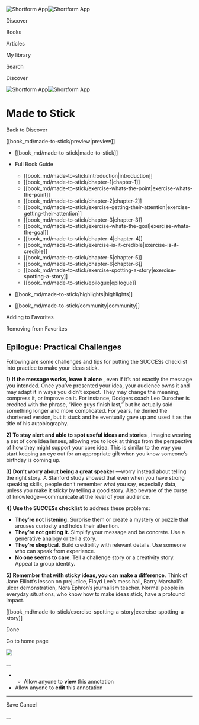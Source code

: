 ![Shortform App](/img/logo.36a2399e.svg)![Shortform App](/img/logo-dark.70c1b072.svg)

Discover

Books

Articles

My library

Search

Discover

![Shortform App](/img/logo.36a2399e.svg)![Shortform App](/img/logo-dark.70c1b072.svg)

# Made to Stick

Back to Discover

[[book_md/made-to-stick/preview|preview]]

  * [[book_md/made-to-stick|made-to-stick]]
  * Full Book Guide

    * [[book_md/made-to-stick/introduction|introduction]]
    * [[book_md/made-to-stick/chapter-1|chapter-1]]
    * [[book_md/made-to-stick/exercise-whats-the-point|exercise-whats-the-point]]
    * [[book_md/made-to-stick/chapter-2|chapter-2]]
    * [[book_md/made-to-stick/exercise-getting-their-attention|exercise-getting-their-attention]]
    * [[book_md/made-to-stick/chapter-3|chapter-3]]
    * [[book_md/made-to-stick/exercise-whats-the-goal|exercise-whats-the-goal]]
    * [[book_md/made-to-stick/chapter-4|chapter-4]]
    * [[book_md/made-to-stick/exercise-is-it-credible|exercise-is-it-credible]]
    * [[book_md/made-to-stick/chapter-5|chapter-5]]
    * [[book_md/made-to-stick/chapter-6|chapter-6]]
    * [[book_md/made-to-stick/exercise-spotting-a-story|exercise-spotting-a-story]]
    * [[book_md/made-to-stick/epilogue|epilogue]]
  * [[book_md/made-to-stick/highlights|highlights]]
  * [[book_md/made-to-stick/community|community]]



Adding to Favorites 

Removing from Favorites 

## Epilogue: Practical Challenges

Following are some challenges and tips for putting the SUCCESs checklist into practice to make your ideas stick.

**1)** **If the message works, leave it alone** , even if it’s not exactly the message you intended. Once you’ve presented your idea, your audience owns it and may adapt it in ways you didn’t expect. They may change the meaning, compress it, or improve on it. For instance, Dodgers coach Leo Durocher is credited with the phrase, “Nice guys finish last,” but he actually said something longer and more complicated. For years, he denied the shortened version, but it stuck and he eventually gave up and used it as the title of his autobiography.

**2) To stay alert and able to spot useful ideas and stories** , imagine wearing a set of core idea lenses, allowing you to look at things from the perspective of how they might support your core idea. This is similar to the way you start keeping an eye out for an appropriate gift when you know someone’s birthday is coming up.

**3)** **Don’t worry about being a great speaker** —worry instead about telling the right story. A Stanford study showed that even when you have strong speaking skills, people don’t remember what you say, especially data, unless you make it sticky by telling a good story. Also beware of the curse of knowledge—communicate at the level of your audience.

**4) Use the SUCCESs checklist** to address these problems:

  * **They’re not listening.** Surprise them or create a mystery or puzzle that arouses curiosity and holds their attention.
  * **They’re not getting it.** Simplify your message and be concrete. Use a generative analogy or tell a story.
  * **They’re skeptical**. Build credibility with relevant details. Use someone who can speak from experience. 
  * **No one seems to care**. Tell a challenge story or a creativity story. Appeal to group identity.



**5)** **Remember that with sticky ideas, you can make a difference**. Think of Jane Elliott’s lesson on prejudice, Floyd Lee’s mess hall, Barry Marshall’s ulcer demonstration, Nora Ephron’s journalism teacher. Normal people in everyday situations, who know how to make ideas stick, have a profound impact.

[[book_md/made-to-stick/exercise-spotting-a-story|exercise-spotting-a-story]]

Done

Go to home page 

![](https://bat.bing.com/action/0?ti=56018282&Ver=2&mid=fdaa2605-0d02-4375-9786-2af37fa0d82e&sid=f30c5e70639211ee87d33f0876d93783&vid=f30c9700639211eeb3a75d830392c94f&vids=0&msclkid=N&pi=0&lg=en-US&sw=800&sh=600&sc=24&nwd=1&tl=Shortform%20%7C%20Book&p=https%3A%2F%2Fwww.shortform.com%2Fapp%2Fbook%2Fmade-to-stick%2Fepilogue&r=&lt=324&evt=pageLoad&sv=1&rn=459476)

__

  *   * Allow anyone to **view** this annotation
  * Allow anyone to **edit** this annotation



* * *

Save Cancel

__



